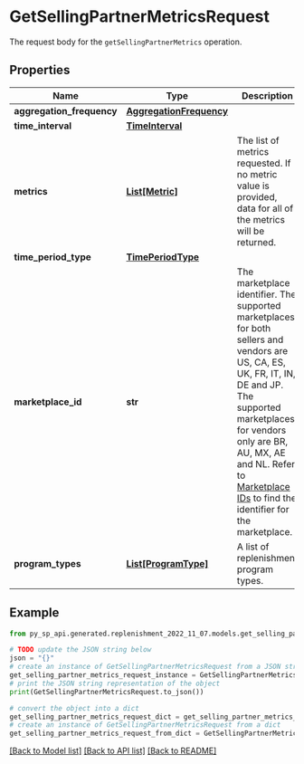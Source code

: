 # GetSellingPartnerMetricsRequest

The request body for the `getSellingPartnerMetrics` operation.

## Properties

Name | Type | Description | Notes
------------ | ------------- | ------------- | -------------
**aggregation_frequency** | [**AggregationFrequency**](AggregationFrequency.md) |  | [optional] 
**time_interval** | [**TimeInterval**](TimeInterval.md) |  | 
**metrics** | [**List[Metric]**](Metric.md) | The list of metrics requested. If no metric value is provided, data for all of the metrics will be returned. | [optional] 
**time_period_type** | [**TimePeriodType**](TimePeriodType.md) |  | 
**marketplace_id** | **str** | The marketplace identifier. The supported marketplaces for both sellers and vendors are US, CA, ES, UK, FR, IT, IN, DE and JP. The supported marketplaces for vendors only are BR, AU, MX, AE and NL. Refer to [Marketplace IDs](https://developer-docs.amazon.com/sp-api/docs/marketplace-ids) to find the identifier for the marketplace. | 
**program_types** | [**List[ProgramType]**](ProgramType.md) | A list of replenishment program types. | 

## Example

```python
from py_sp_api.generated.replenishment_2022_11_07.models.get_selling_partner_metrics_request import GetSellingPartnerMetricsRequest

# TODO update the JSON string below
json = "{}"
# create an instance of GetSellingPartnerMetricsRequest from a JSON string
get_selling_partner_metrics_request_instance = GetSellingPartnerMetricsRequest.from_json(json)
# print the JSON string representation of the object
print(GetSellingPartnerMetricsRequest.to_json())

# convert the object into a dict
get_selling_partner_metrics_request_dict = get_selling_partner_metrics_request_instance.to_dict()
# create an instance of GetSellingPartnerMetricsRequest from a dict
get_selling_partner_metrics_request_from_dict = GetSellingPartnerMetricsRequest.from_dict(get_selling_partner_metrics_request_dict)
```
[[Back to Model list]](../README.md#documentation-for-models) [[Back to API list]](../README.md#documentation-for-api-endpoints) [[Back to README]](../README.md)


